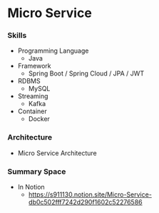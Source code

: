 # Micro Service

### Skills
* Programming Language
  * Java
* Framework
  * Spring Boot / Spring Cloud / JPA / JWT
* RDBMS
  * MySQL
* Streaming
  * Kafka
* Container
  * Docker

### Architecture
  * Micro Service Architecture

### Summary Space
* In Notion
    * https://s911130.notion.site/Micro-Service-db0c502fff7242d290f1602c52276586